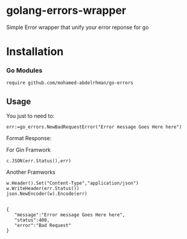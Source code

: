 # golang-errors-wrapper
Simple Error wrapper that unify your error reponse for go


# Installation

### Go Modules
`require github.com/mohamed-abdelrhman/go-errors`



## Usage

You just to need to:

`err:=go_errors.NewBadRequestError("Error message Goes Here here")`


Format Response:

For Gin Framwork
```
c.JSON(err.Status(),err)
```
Another Framworks

```
w.Header().Set("Content-Type","application/json")
w.WriteHeader(err.Status())
json.NewEncoder(w).Encode(err)
```

```/*** Output

{
   "message":"Error message Goes Here here",
   "status":400,
   "error":"Bad Request"
}




